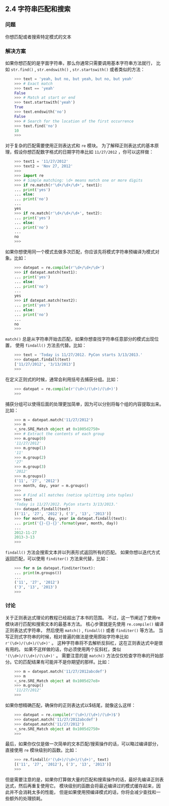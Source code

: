 ## 2.4 字符串匹配和搜索 ##
### 问题 ###
你想匹配或者搜索特定模式的文本
### 解决方案 ###
如果你想匹配的是字面字符串，那么你通常只需要调用基本字符串方法就行，
比如 ``str.find()`` , ``str.endswith()`` , ``str.startswith()`` 或者类似的方法：
```python
    >>> text = 'yeah, but no, but yeah, but no, but yeah'
    >>> # Exact match
    >>> text == 'yeah'
    False
    >>> # Match at start or end
    >>> text.startswith('yeah')
    True
    >>> text.endswith('no')
    False
    >>> # Search for the location of the first occurrence
    >>> text.find('no')
    10
    >>>

```
对于复杂的匹配需要使用正则表达式和 ``re`` 模块。
为了解释正则表达式的基本原理，假设你想匹配数字格式的日期字符串比如 ``11/27/2012`` ，你可以这样做：
```python
    >>> text1 = '11/27/2012'
    >>> text2 = 'Nov 27, 2012'
    >>>
    >>> import re
    >>> # Simple matching: \d+ means match one or more digits
    >>> if re.match(r'\d+/\d+/\d+', text1):
    ... print('yes')
    ... else:
    ... print('no')
    ...
    yes
    >>> if re.match(r'\d+/\d+/\d+', text2):
    ... print('yes')
    ... else:
    ... print('no')
    ...
    no
    >>>

```
如果你想使用同一个模式去做多次匹配，你应该先将模式字符串预编译为模式对象。比如：
```python
    >>> datepat = re.compile(r'\d+/\d+/\d+')
    >>> if datepat.match(text1):
    ... print('yes')
    ... else:
    ... print('no')
    ...
    yes
    >>> if datepat.match(text2):
    ... print('yes')
    ... else:
    ... print('no')
    ...
    no
    >>>

```
``match()`` 总是从字符串开始去匹配，如果你想查找字符串任意部分的模式出现位置，
使用 ``findall()`` 方法去代替。比如：
```python
    >>> text = 'Today is 11/27/2012. PyCon starts 3/13/2013.'
    >>> datepat.findall(text)
    ['11/27/2012', '3/13/2013']
    >>>

```
在定义正则式的时候，通常会利用括号去捕获分组。比如：
```python
    >>> datepat = re.compile(r'(\d+)/(\d+)/(\d+)')
    >>>

```
捕获分组可以使得后面的处理更加简单，因为可以分别将每个组的内容提取出来。比如：
```python
    >>> m = datepat.match('11/27/2012')
    >>> m
    <_sre.SRE_Match object at 0x1005d2750>
    >>> # Extract the contents of each group
    >>> m.group(0)
    '11/27/2012'
    >>> m.group(1)
    '11'
    >>> m.group(2)
    '27'
    >>> m.group(3)
    '2012'
    >>> m.groups()
    ('11', '27', '2012')
    >>> month, day, year = m.groups()
    >>>
    >>> # Find all matches (notice splitting into tuples)
    >>> text
    'Today is 11/27/2012. PyCon starts 3/13/2013.'
    >>> datepat.findall(text)
    [('11', '27', '2012'), ('3', '13', '2013')]
    >>> for month, day, year in datepat.findall(text):
    ... print('{}-{}-{}'.format(year, month, day))
    ...
    2012-11-27
    2013-3-13
    >>>

```
``findall()`` 方法会搜索文本并以列表形式返回所有的匹配。
如果你想以迭代方式返回匹配，可以使用 ``finditer()`` 方法来代替，比如：
```python
    >>> for m in datepat.finditer(text):
    ... print(m.groups())
    ...
    ('11', '27', '2012')
    ('3', '13', '2013')
    >>>

```
### 讨论 ###
关于正则表达式理论的教程已经超出了本书的范围。
不过，这一节阐述了使用re模块进行匹配和搜索文本的最基本方法。
核心步骤就是先使用 ``re.compile()`` 编译正则表达式字符串，
然后使用 ``match()`` , ``findall()`` 或者 ``finditer()`` 等方法。
当写正则式字符串的时候，相对普遍的做法是使用原始字符串比如 ``r'(\d+)/(\d+)/(\d+)'`` 。
这种字符串将不去解析反斜杠，这在正则表达式中是很有用的。
如果不这样做的话，你必须使用两个反斜杠，类似 ``'(\\d+)/(\\d+)/(\\d+)'`` 。
需要注意的是 ``match()`` 方法仅仅检查字符串的开始部分。它的匹配结果有可能并不是你期望的那样。比如：
```python
    >>> m = datepat.match('11/27/2012abcdef')
    >>> m
    <_sre.SRE_Match object at 0x1005d27e8>
    >>> m.group()
    '11/27/2012'
    >>>

```
如果你想精确匹配，确保你的正则表达式以$结尾，就像这么这样：
```python
    >>> datepat = re.compile(r'(\d+)/(\d+)/(\d+)$')
    >>> datepat.match('11/27/2012abcdef')
    >>> datepat.match('11/27/2012')
    <_sre.SRE_Match object at 0x1005d2750>
    >>>

```
最后，如果你仅仅是做一次简单的文本匹配/搜索操作的话，可以略过编译部分，直接使用 ``re`` 模块级别的函数。比如：
```python
    >>> re.findall(r'(\d+)/(\d+)/(\d+)', text)
    [('11', '27', '2012'), ('3', '13', '2013')]
    >>>

```
但是需要注意的是，如果你打算做大量的匹配和搜索操作的话，最好先编译正则表达式，然后再重复使用它。
模块级别的函数会将最近编译过的模式缓存起来，因此并不会消耗太多的性能，
但是如果使用预编译模式的话，你将会减少查找和一些额外的处理损耗。
